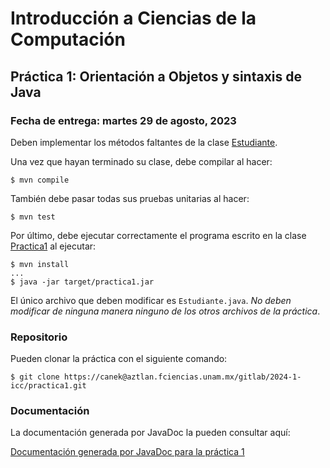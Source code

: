 Introducción a Ciencias de la Computación
=========================================

Práctica 1: Orientación a Objetos y sintaxis de Java
----------------------------------------------------

### Fecha de entrega: martes 29 de agosto, 2023

Deben implementar los métodos faltantes de la clase
[Estudiante](https://aztlan.fciencias.unam.mx/gitlab/2024-1-icc/practica1/blob/main/src/main/java/mx/unam/ciencias/icc/Estudiante.java).

Una vez que hayan terminado su clase, debe compilar al hacer:

```
$ mvn compile
```

También debe pasar todas sus pruebas unitarias al hacer:

```
$ mvn test
```

Por último, debe ejecutar correctamente el programa escrito en la clase
[Practica1](https://aztlan.fciencias.unam.mx/gitlab/2024-1-icc/practica1/blob/main/src/main/java/mx/unam/ciencias/icc/Practica1.java)
al ejecutar:

```
$ mvn install
...
$ java -jar target/practica1.jar
```

El único archivo que deben modificar es `Estudiante.java`. *No deben modificar
de ninguna manera ninguno de los otros archivos de la práctica*.

### Repositorio

Pueden clonar la práctica con el siguiente comando:

```
$ git clone https://canek@aztlan.fciencias.unam.mx/gitlab/2024-1-icc/practica1.git
```

### Documentación

La documentación generada por JavaDoc la pueden consultar aquí:

[Documentación generada por JavaDoc para la práctica
1](https://aztlan.fciencias.unam.mx/~canek/2024-1-icc/practica1/apidocs/index.html)
